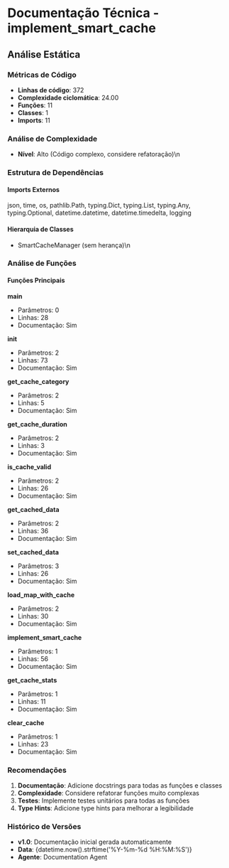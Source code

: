 # Documentação Técnica - implement_smart_cache

## Análise Estática

### Métricas de Código
- **Linhas de código**: 372
- **Complexidade ciclomática**: 24.00
- **Funções**: 11
- **Classes**: 1
- **Imports**: 11

### Análise de Complexidade
- **Nível**: Alto (Código complexo, considere refatoração)\n
### Estrutura de Dependências

#### Imports Externos
json, time, os, pathlib.Path, typing.Dict, typing.List, typing.Any, typing.Optional, datetime.datetime, datetime.timedelta, logging

#### Hierarquia de Classes
- SmartCacheManager (sem herança)\n
### Análise de Funções

#### Funções Principais
**main**
- Parâmetros: 0
- Linhas: 28
- Documentação: Sim

**__init__**
- Parâmetros: 2
- Linhas: 73
- Documentação: Sim

**get_cache_category**
- Parâmetros: 2
- Linhas: 5
- Documentação: Sim

**get_cache_duration**
- Parâmetros: 2
- Linhas: 3
- Documentação: Sim

**is_cache_valid**
- Parâmetros: 2
- Linhas: 26
- Documentação: Sim

**get_cached_data**
- Parâmetros: 2
- Linhas: 36
- Documentação: Sim

**set_cached_data**
- Parâmetros: 3
- Linhas: 26
- Documentação: Sim

**load_map_with_cache**
- Parâmetros: 2
- Linhas: 30
- Documentação: Sim

**implement_smart_cache**
- Parâmetros: 1
- Linhas: 56
- Documentação: Sim

**get_cache_stats**
- Parâmetros: 1
- Linhas: 11
- Documentação: Sim

**clear_cache**
- Parâmetros: 1
- Linhas: 23
- Documentação: Sim

### Recomendações

1. **Documentação**: Adicione docstrings para todas as funções e classes
2. **Complexidade**: Considere refatorar funções muito complexas
3. **Testes**: Implemente testes unitários para todas as funções
4. **Type Hints**: Adicione type hints para melhorar a legibilidade

### Histórico de Versões

- **v1.0**: Documentação inicial gerada automaticamente
- **Data**: {datetime.now().strftime('%Y-%m-%d %H:%M:%S')}
- **Agente**: Documentation Agent

